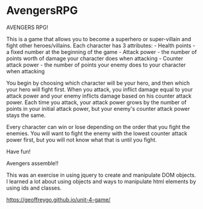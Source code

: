 # AvengersRPG

AVENGERS RPG!

This is a game that allows you to become a superhero or super-villain
and fight other heroes/villains. Each character has 3 attributes:
    - Health points - a fixed number at the beginning of the game
    - Attack power - the number of points worth of damage your character does when attacking
    - Counter attack power - the number of points your enemy does to your character when attacking

You begin by choosing which character will be your hero, and then which your hero will fight first. When you attack, you inflict damage equal to your attack power and your enemy inflicts damage based on his counter attack power. Each time you attack, your attack power grows by the number of points in your initial attack power, but your enemy's counter attack power stays the same.

Every character can win or lose depending on the order that you fight the enemies. You will want to fight the enemy with the lowest counter attack power first, but you will not know what that is until you fight.

Have fun!

Avengers assemble!!

This was an exercise in using jquery to create and manipulate DOM objects. I learned a lot about using objects and ways to
manipulate html elements by using ids and classes.

https://geoffreygo.github.io/unit-4-game/
